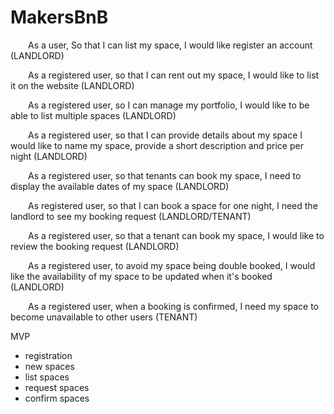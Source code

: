# MakersBnB

  As a user, So that I can list my space, I would like register an account (LANDLORD)

  As a registered user, so that I can rent out my space, I would like to list it on the website (LANDLORD)

  As a registered user, so I can manage my portfolio, I would like to be able to list multiple spaces (LANDLORD)

  As a registered user, so that I can provide details about my space I would like to name my space, provide a short description and price per night     (LANDLORD)

  As a registered user, so that tenants can book my space, I need to display the available dates of my space (LANDLORD)

  As registered user, so that I can book a space for one night, I need the landlord to see my booking request (LANDLORD/TENANT)

  As a registered user, so that a tenant can book my space, I would like to review the booking request (LANDLORD)

  As a registered user, to avoid my space being double booked, I would like the availability of my space to be updated when it's booked (LANDLORD)

  As a registered user, when a booking is confirmed, I need my space to become unavailable to other users (TENANT)

MVP

  - registration
  - new spaces
  - list spaces
  - request spaces
  - confirm spaces
